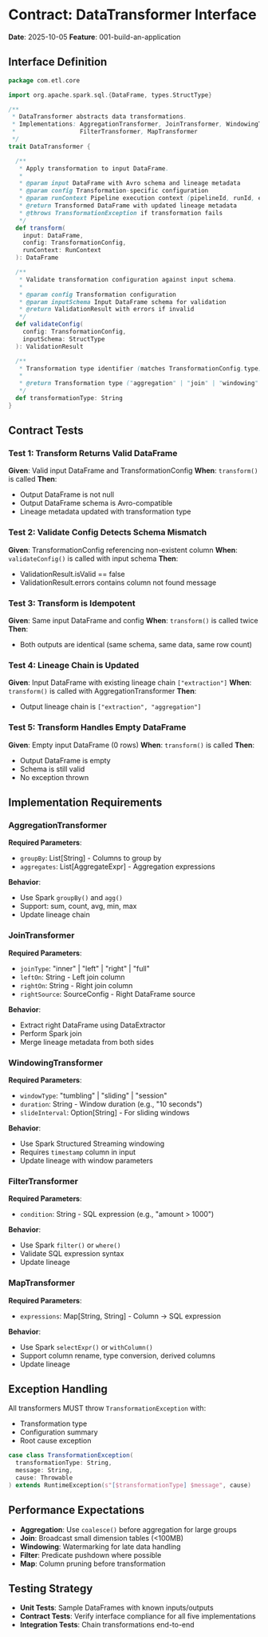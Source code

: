 # Contract: DataTransformer Interface

**Date**: 2025-10-05
**Feature**: 001-build-an-application

## Interface Definition

```scala
package com.etl.core

import org.apache.spark.sql.{DataFrame, types.StructType}

/**
 * DataTransformer abstracts data transformations.
 * Implementations: AggregationTransformer, JoinTransformer, WindowingTransformer,
 *                  FilterTransformer, MapTransformer
 */
trait DataTransformer {

  /**
   * Apply transformation to input DataFrame.
   *
   * @param input DataFrame with Avro schema and lineage metadata
   * @param config Transformation-specific configuration
   * @param runContext Pipeline execution context (pipelineId, runId, etc.)
   * @return Transformed DataFrame with updated lineage metadata
   * @throws TransformationException if transformation fails
   */
  def transform(
    input: DataFrame,
    config: TransformationConfig,
    runContext: RunContext
  ): DataFrame

  /**
   * Validate transformation configuration against input schema.
   *
   * @param config Transformation configuration
   * @param inputSchema Input DataFrame schema for validation
   * @return ValidationResult with errors if invalid
   */
  def validateConfig(
    config: TransformationConfig,
    inputSchema: StructType
  ): ValidationResult

  /**
   * Transformation type identifier (matches TransformationConfig.type).
   *
   * @return Transformation type ("aggregation" | "join" | "windowing" | "filter" | "map")
   */
  def transformationType: String
}
```

## Contract Tests

### Test 1: Transform Returns Valid DataFrame

**Given**: Valid input DataFrame and TransformationConfig
**When**: `transform()` is called
**Then**:
- Output DataFrame is not null
- Output DataFrame schema is Avro-compatible
- Lineage metadata updated with transformation type

### Test 2: Validate Config Detects Schema Mismatch

**Given**: TransformationConfig referencing non-existent column
**When**: `validateConfig()` is called with input schema
**Then**:
- ValidationResult.isValid == false
- ValidationResult.errors contains column not found message

### Test 3: Transform is Idempotent

**Given**: Same input DataFrame and config
**When**: `transform()` is called twice
**Then**:
- Both outputs are identical (same schema, same data, same row count)

### Test 4: Lineage Chain is Updated

**Given**: Input DataFrame with existing lineage chain `["extraction"]`
**When**: `transform()` is called with AggregationTransformer
**Then**:
- Output lineage chain is `["extraction", "aggregation"]`

### Test 5: Transform Handles Empty DataFrame

**Given**: Empty input DataFrame (0 rows)
**When**: `transform()` is called
**Then**:
- Output DataFrame is empty
- Schema is still valid
- No exception thrown

## Implementation Requirements

### AggregationTransformer

**Required Parameters**:
- `groupBy`: List[String] - Columns to group by
- `aggregates`: List[AggregateExpr] - Aggregation expressions

**Behavior**:
- Use Spark `groupBy()` and `agg()`
- Support: sum, count, avg, min, max
- Update lineage chain

### JoinTransformer

**Required Parameters**:
- `joinType`: "inner" | "left" | "right" | "full"
- `leftOn`: String - Left join column
- `rightOn`: String - Right join column
- `rightSource`: SourceConfig - Right DataFrame source

**Behavior**:
- Extract right DataFrame using DataExtractor
- Perform Spark join
- Merge lineage metadata from both sides

### WindowingTransformer

**Required Parameters**:
- `windowType`: "tumbling" | "sliding" | "session"
- `duration`: String - Window duration (e.g., "10 seconds")
- `slideInterval`: Option[String] - For sliding windows

**Behavior**:
- Use Spark Structured Streaming windowing
- Requires `timestamp` column in input
- Update lineage with window parameters

### FilterTransformer

**Required Parameters**:
- `condition`: String - SQL expression (e.g., "amount > 1000")

**Behavior**:
- Use Spark `filter()` or `where()`
- Validate SQL expression syntax
- Update lineage

### MapTransformer

**Required Parameters**:
- `expressions`: Map[String, String] - Column → SQL expression

**Behavior**:
- Use Spark `selectExpr()` or `withColumn()`
- Support column rename, type conversion, derived columns
- Update lineage

## Exception Handling

All transformers MUST throw `TransformationException` with:
- Transformation type
- Configuration summary
- Root cause exception

```scala
case class TransformationException(
  transformationType: String,
  message: String,
  cause: Throwable
) extends RuntimeException(s"[$transformationType] $message", cause)
```

## Performance Expectations

- **Aggregation**: Use `coalesce()` before aggregation for large groups
- **Join**: Broadcast small dimension tables (<100MB)
- **Windowing**: Watermarking for late data handling
- **Filter**: Predicate pushdown where possible
- **Map**: Column pruning before transformation

## Testing Strategy

- **Unit Tests**: Sample DataFrames with known inputs/outputs
- **Contract Tests**: Verify interface compliance for all five implementations
- **Integration Tests**: Chain transformations end-to-end
